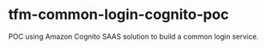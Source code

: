 # tfm-common-login-cognito-poc
POC using Amazon Cognito SAAS solution to build a common login service.
